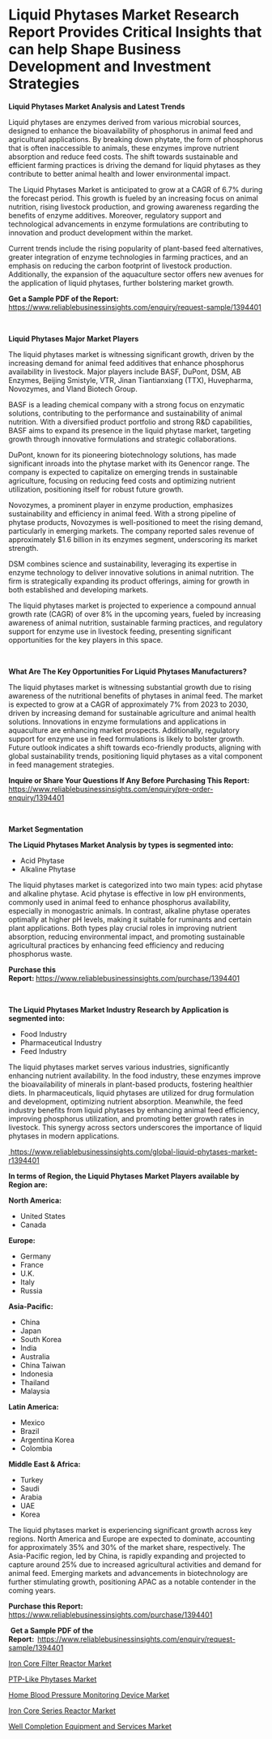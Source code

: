 <p><h1>Liquid Phytases Market Research Report Provides Critical Insights that can help Shape Business Development and Investment Strategies</h1></p><p><strong>Liquid Phytases Market Analysis and Latest Trends</strong></p>
<p><p>Liquid phytases are enzymes derived from various microbial sources, designed to enhance the bioavailability of phosphorus in animal feed and agricultural applications. By breaking down phytate, the form of phosphorus that is often inaccessible to animals, these enzymes improve nutrient absorption and reduce feed costs. The shift towards sustainable and efficient farming practices is driving the demand for liquid phytases as they contribute to better animal health and lower environmental impact.</p><p>The Liquid Phytases Market is anticipated to grow at a CAGR of 6.7% during the forecast period. This growth is fueled by an increasing focus on animal nutrition, rising livestock production, and growing awareness regarding the benefits of enzyme additives. Moreover, regulatory support and technological advancements in enzyme formulations are contributing to innovation and product development within the market.</p><p>Current trends include the rising popularity of plant-based feed alternatives, greater integration of enzyme technologies in farming practices, and an emphasis on reducing the carbon footprint of livestock production. Additionally, the expansion of the aquaculture sector offers new avenues for the application of liquid phytases, further bolstering market growth.</p></p>
<p><strong>Get a Sample PDF of the Report:&nbsp;</strong> <a href="https://www.reliablebusinessinsights.com/enquiry/request-sample/1394401?utm_campaign=1837&utm_medium=2&utm_source=Github&utm_content=ia&utm_term=05122024&utm_id=liquid-phytases">https://www.reliablebusinessinsights.com/enquiry/request-sample/1394401</a></p>
<p>&nbsp;</p>
<p><strong>Liquid Phytases Major Market Players</strong></p>
<p><p>The liquid phytases market is witnessing significant growth, driven by the increasing demand for animal feed additives that enhance phosphorus availability in livestock. Major players include BASF, DuPont, DSM, AB Enzymes, Beijing Smistyle, VTR, Jinan Tiantianxiang (TTX), Huvepharma, Novozymes, and Vland Biotech Group.</p><p>BASF is a leading chemical company with a strong focus on enzymatic solutions, contributing to the performance and sustainability of animal nutrition. With a diversified product portfolio and strong R&D capabilities, BASF aims to expand its presence in the liquid phytase market, targeting growth through innovative formulations and strategic collaborations.</p><p>DuPont, known for its pioneering biotechnology solutions, has made significant inroads into the phytase market with its Genencor range. The company is expected to capitalize on emerging trends in sustainable agriculture, focusing on reducing feed costs and optimizing nutrient utilization, positioning itself for robust future growth.</p><p>Novozymes, a prominent player in enzyme production, emphasizes sustainability and efficiency in animal feed. With a strong pipeline of phytase products, Novozymes is well-positioned to meet the rising demand, particularly in emerging markets. The company reported sales revenue of approximately $1.6 billion in its enzymes segment, underscoring its market strength.</p><p>DSM combines science and sustainability, leveraging its expertise in enzyme technology to deliver innovative solutions in animal nutrition. The firm is strategically expanding its product offerings, aiming for growth in both established and developing markets.</p><p>The liquid phytases market is projected to experience a compound annual growth rate (CAGR) of over 8% in the upcoming years, fueled by increasing awareness of animal nutrition, sustainable farming practices, and regulatory support for enzyme use in livestock feeding, presenting significant opportunities for the key players in this space.</p></p>
<p>&nbsp;</p>
<p><strong>What Are The Key Opportunities For Liquid Phytases Manufacturers?</strong></p>
<p><p>The liquid phytases market is witnessing substantial growth due to rising awareness of the nutritional benefits of phytases in animal feed. The market is expected to grow at a CAGR of approximately 7% from 2023 to 2030, driven by increasing demand for sustainable agriculture and animal health solutions. Innovations in enzyme formulations and applications in aquaculture are enhancing market prospects. Additionally, regulatory support for enzyme use in feed formulations is likely to bolster growth. Future outlook indicates a shift towards eco-friendly products, aligning with global sustainability trends, positioning liquid phytases as a vital component in feed management strategies.</p></p>
<p><strong>Inquire or Share Your Questions If Any Before Purchasing This Report:</strong> <a href="https://www.reliablebusinessinsights.com/enquiry/pre-order-enquiry/1394401?utm_campaign=1837&utm_medium=2&utm_source=Github&utm_content=ia&utm_term=05122024&utm_id=liquid-phytases">https://www.reliablebusinessinsights.com/enquiry/pre-order-enquiry/1394401</a></p>
<p>&nbsp;</p>
<p><strong>Market Segmentation</strong></p>
<p><strong>The Liquid Phytases Market Analysis by types is segmented into:</strong></p>
<p><ul><li>Acid Phytase</li><li>Alkaline Phytase</li></ul></p>
<p><p>The liquid phytases market is categorized into two main types: acid phytase and alkaline phytase. Acid phytase is effective in low pH environments, commonly used in animal feed to enhance phosphorus availability, especially in monogastric animals. In contrast, alkaline phytase operates optimally at higher pH levels, making it suitable for ruminants and certain plant applications. Both types play crucial roles in improving nutrient absorption, reducing environmental impact, and promoting sustainable agricultural practices by enhancing feed efficiency and reducing phosphorus waste.</p></p>
<p><strong>Purchase this Report:&nbsp;</strong><a href="https://www.reliablebusinessinsights.com/purchase/1394401?utm_campaign=1837&utm_medium=2&utm_source=Github&utm_content=ia&utm_term=05122024&utm_id=liquid-phytases">https://www.reliablebusinessinsights.com/purchase/1394401</a></p>
<p>&nbsp;</p>
<p><strong>The Liquid Phytases Market Industry Research by Application is segmented into:</strong></p>
<p><ul><li>Food Industry</li><li>Pharmaceutical Industry</li><li>Feed Industry</li></ul></p>
<p><p>The liquid phytases market serves various industries, significantly enhancing nutrient availability. In the food industry, these enzymes improve the bioavailability of minerals in plant-based products, fostering healthier diets. In pharmaceuticals, liquid phytases are utilized for drug formulation and development, optimizing nutrient absorption. Meanwhile, the feed industry benefits from liquid phytases by enhancing animal feed efficiency, improving phosphorus utilization, and promoting better growth rates in livestock. This synergy across sectors underscores the importance of liquid phytases in modern applications.</p></p>
<p><a href="https://www.reliablebusinessinsights.com/global-liquid-phytases-market-r1394401?utm_campaign=1837&utm_medium=2&utm_source=Github&utm_content=ia&utm_term=05122024&utm_id=liquid-phytases">&nbsp;https://www.reliablebusinessinsights.com/global-liquid-phytases-market-r1394401</a></p>
<p><strong>In terms of Region, the Liquid Phytases Market Players available by Region are:</strong></p>
<p>
    <p> <strong> North America: </strong>
        <ul>
            <li>United States</li>
            <li>Canada</li>
        </ul>
        </p> 
    <p> <strong> Europe: </strong>
        <ul>
            <li>Germany</li>
            <li>France</li>
            <li>U.K.</li>
            <li>Italy</li>
            <li>Russia</li>
        </ul>
        </p> 
    <p> <strong> Asia-Pacific: </strong>
        <ul>
            <li>China</li>
            <li>Japan</li>
            <li>South Korea</li>
            <li>India</li>
            <li>Australia</li>
            <li>China Taiwan</li>
            <li>Indonesia</li>
            <li>Thailand</li>
            <li>Malaysia</li>
        </ul>
        </p> 
    <p> <strong> Latin America: </strong>
        <ul>
            <li>Mexico</li>
            <li>Brazil</li>
            <li>Argentina Korea</li>
            <li>Colombia</li>
        </ul>
        </p> 
    <p> <strong> Middle East & Africa: </strong>
        <ul>
            <li>Turkey</li>
            <li>Saudi</li>
            <li>Arabia</li>
            <li>UAE</li>
            <li>Korea</li>
        </ul>
    </p>
    </p>
<p><p>The liquid phytases market is experiencing significant growth across key regions. North America and Europe are expected to dominate, accounting for approximately 35% and 30% of the market share, respectively. The Asia-Pacific region, led by China, is rapidly expanding and projected to capture around 25% due to increased agricultural activities and demand for animal feed. Emerging markets and advancements in biotechnology are further stimulating growth, positioning APAC as a notable contender in the coming years.</p></p>
<p><strong>Purchase this Report: </strong><a href="https://www.reliablebusinessinsights.com/purchase/1394401?utm_campaign=1837&utm_medium=2&utm_source=Github&utm_content=ia&utm_term=05122024&utm_id=liquid-phytases">https://www.reliablebusinessinsights.com/purchase/1394401</a></p>
<p>&nbsp;<strong>Get a Sample PDF of the Report:&nbsp;&nbsp;</strong><a href="https://www.reliablebusinessinsights.com/enquiry/request-sample/1394401?utm_campaign=1837&utm_medium=2&utm_source=Github&utm_content=ia&utm_term=05122024&utm_id=liquid-phytases">https://www.reliablebusinessinsights.com/enquiry/request-sample/1394401</a></p>
<p><strong></strong></p>
<p><p><a href="https://issuu.com/reportprime-2/docs/iron-core-filter-reactor-market-size-2030.pptx?utm_campaign=1837&utm_medium=2&utm_source=Github&utm_content=ia&utm_term=05122024&utm_id=liquid-phytases">Iron Core Filter Reactor Market</a></p><p><a href="https://github.com/tona7vba/Market-Research-Report-List-1/blob/main/ptp-like-phytases-market.md?utm_campaign=1837&utm_medium=2&utm_source=Github&utm_content=ia&utm_term=05122024&utm_id=liquid-phytases">PTP-Like Phytases Market</a></p><p><a href="https://www.linkedin.com/pulse/home-blood-pressure-monitoring-device-market-size-grow-125-yhvac?utm_campaign=1837&utm_medium=2&utm_source=Github&utm_content=ia&utm_term=05122024&utm_id=liquid-phytases">Home Blood Pressure Monitoring Device Market</a></p><p><a href="https://issuu.com/reportprime-2/docs/iron-core-series-reactor-market-size-2030.pptx?utm_campaign=1837&utm_medium=2&utm_source=Github&utm_content=ia&utm_term=05122024&utm_id=liquid-phytases">Iron Core Series Reactor Market</a></p><p><a href="https://www.linkedin.com/pulse/forecasts-growth-opportunities-well-completion-equipment-xs1ve?utm_campaign=1837&utm_medium=2&utm_source=Github&utm_content=ia&utm_term=05122024&utm_id=liquid-phytases">Well Completion Equipment and Services Market</a></p></p>